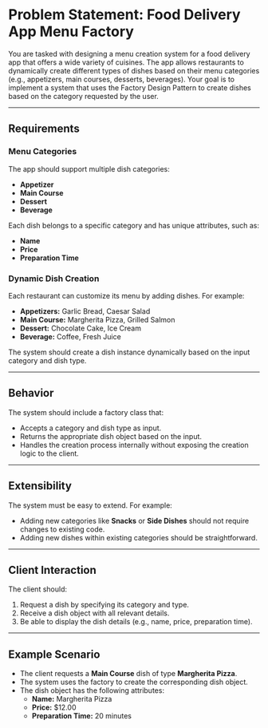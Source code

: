 # Problem Statement: Food Delivery App Menu Factory

You are tasked with designing a menu creation system for a food delivery app that offers a wide variety of cuisines. The app allows restaurants to dynamically create different types of dishes based on their menu categories (e.g., appetizers, main courses, desserts, beverages). Your goal is to implement a system that uses the Factory Design Pattern to create dishes based on the category requested by the user.

---

## Requirements

### Menu Categories

The app should support multiple dish categories:
- **Appetizer**
- **Main Course**
- **Dessert**
- **Beverage**

Each dish belongs to a specific category and has unique attributes, such as:
- **Name**
- **Price**
- **Preparation Time**

### Dynamic Dish Creation

Each restaurant can customize its menu by adding dishes. For example:
- **Appetizers:** Garlic Bread, Caesar Salad
- **Main Course:** Margherita Pizza, Grilled Salmon
- **Dessert:** Chocolate Cake, Ice Cream
- **Beverage:** Coffee, Fresh Juice

The system should create a dish instance dynamically based on the input category and dish type.

---

## Behavior

The system should include a factory class that:
- Accepts a category and dish type as input.
- Returns the appropriate dish object based on the input.
- Handles the creation process internally without exposing the creation logic to the client.

---

## Extensibility

The system must be easy to extend. For example:
- Adding new categories like **Snacks** or **Side Dishes** should not require changes to existing code.
- Adding new dishes within existing categories should be straightforward.

---

## Client Interaction

The client should:
1. Request a dish by specifying its category and type.
2. Receive a dish object with all relevant details.
3. Be able to display the dish details (e.g., name, price, preparation time).

---

## Example Scenario

- The client requests a **Main Course** dish of type **Margherita Pizza**.
- The system uses the factory to create the corresponding dish object.
- The dish object has the following attributes:
  - **Name:** Margherita Pizza
  - **Price:** $12.00
  - **Preparation Time:** 20 minutes
